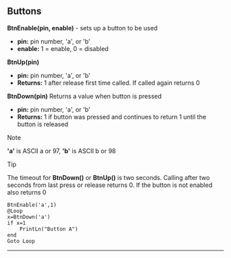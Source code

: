 ## Buttons

 **BtnEnable(pin, enable)** - sets up a button to be used <br>
- **pin:** pin number, 'a', or 'b' <br>
- **enable:** 1 = enable, 0 = disabled  <br>


 **BtnUp(pin)**  <br>
- **pin:** pin number, 'a', or 'b' <br>
- **Returns:** 1 after release first time called. If called again returns 0<br>



 **BtnDown(pin)** Returns a value when button is pressed<br>
- **pin:** pin number, 'a', or 'b' <br>
- **Returns:** 1 if button was pressed and continues to return 1 until the button is released

> [!NOTE] 
> **'a'** is ASCII a or 97, **'b'** is ASCII b or 98

> [!TIP] 
> The timeout for **BtnDown()** or **BtnUp()** is two seconds. Calling after two seconds from last press or release returns 0. If the button is not enabled also returns 0

```basic
BtnEnable('a',1)
@Loop
x=BtnDown('a')
if x=1
    PrintLn("Button A")
end
Goto Loop
```
---
